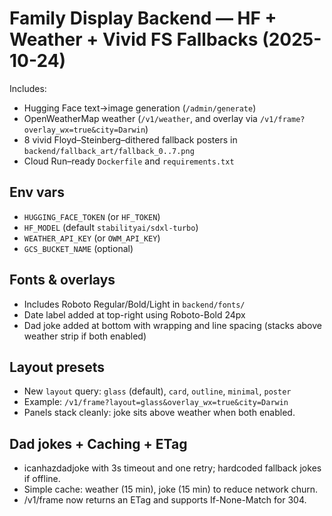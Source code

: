 
# Family Display Backend — HF + Weather + Vivid FS Fallbacks (2025-10-24)

Includes:
- Hugging Face text→image generation (`/admin/generate`)
- OpenWeatherMap weather (`/v1/weather`, and overlay via `/v1/frame?overlay_wx=true&city=Darwin`)
- 8 vivid Floyd–Steinberg–dithered fallback posters in `backend/fallback_art/fallback_0..7.png`
- Cloud Run–ready `Dockerfile` and `requirements.txt`

## Env vars
- `HUGGING_FACE_TOKEN` (or `HF_TOKEN`)
- `HF_MODEL` (default `stabilityai/sdxl-turbo`)
- `WEATHER_API_KEY` (or `OWM_API_KEY`)
- `GCS_BUCKET_NAME` (optional)


## Fonts & overlays
- Includes Roboto Regular/Bold/Light in `backend/fonts/`
- Date label added at top-right using Roboto-Bold 24px
- Dad joke added at bottom with wrapping and line spacing (stacks above weather strip if both enabled)


## Layout presets
- New `layout` query: `glass` (default), `card`, `outline`, `minimal`, `poster`
- Example: `/v1/frame?layout=glass&overlay_wx=true&city=Darwin`
- Panels stack cleanly: joke sits above weather when both enabled.


## Dad jokes + Caching + ETag
- icanhazdadjoke with 3s timeout and one retry; hardcoded fallback jokes if offline.
- Simple cache: weather (15 min), joke (15 min) to reduce network churn.
- /v1/frame now returns an ETag and supports If-None-Match for 304.
